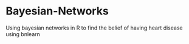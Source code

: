 # Bayesian-Networks
Using bayesian networks in R to find the belief of having heart disease using bnlearn 

